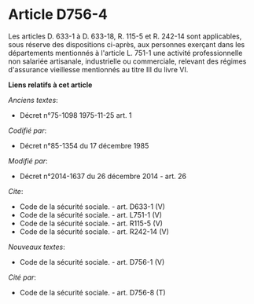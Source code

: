 # Article D756-4

Les articles D. 633-1 à D. 633-18, R. 115-5 et R. 242-14 sont applicables, sous réserve des dispositions ci-après, aux
personnes exerçant dans les départements mentionnés à l'article L. 751-1 une activité professionnelle non salariée
artisanale, industrielle ou commerciale, relevant des régimes d'assurance vieillesse mentionnés au titre III du livre VI.

**Liens relatifs à cet article**

_Anciens textes_:

  - Décret n°75-1098 1975-11-25 art. 1

_Codifié par_:

  - Décret n°85-1354 du 17 décembre 1985

_Modifié par_:

  - Décret n°2014-1637 du 26 décembre 2014 - art. 26

_Cite_:

  - Code de la sécurité sociale. - art. D633-1 (V)
  - Code de la sécurité sociale. - art. L751-1 (V)
  - Code de la sécurité sociale. - art. R115-5 (V)
  - Code de la sécurité sociale. - art. R242-14 (V)

_Nouveaux textes_:

  - Code de la sécurité sociale. - art. D756-1 (V)

_Cité par_:

  - Code de la sécurité sociale. - art. D756-8 (T)
